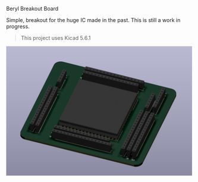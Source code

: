
Beryl Breakout Board

Simple, breakout for the huge IC made in the past.
This is still a work in progress.

> This project uses Kicad 5.6.1

<img src="misc/board-view.png" width="500">

